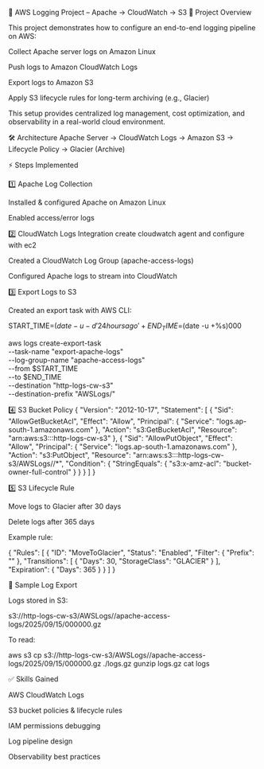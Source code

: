📘 AWS Logging Project – Apache → CloudWatch → S3
🚀 Project Overview

This project demonstrates how to configure an end-to-end logging pipeline on AWS:

Collect Apache server logs on Amazon Linux

Push logs to Amazon CloudWatch Logs

Export logs to Amazon S3

Apply S3 lifecycle rules for long-term archiving (e.g., Glacier)

This setup provides centralized log management, cost optimization, and observability in a real-world cloud environment.


🛠️ Architecture
Apache Server → CloudWatch Logs → Amazon S3 → Lifecycle Policy → Glacier (Archive)

⚡ Steps Implemented

1️⃣ Apache Log Collection

Installed & configured Apache on Amazon Linux

Enabled access/error logs

2️⃣ CloudWatch Logs Integration
create cloudwatch agent and configure with ec2

Created a CloudWatch Log Group (apache-access-logs)

Configured Apache logs to stream into CloudWatch

3️⃣ Export Logs to S3

Created an export task with AWS CLI:

START_TIME=$(date -u -d '24 hours ago' +%s)000
END_TIME=$(date -u +%s)000

aws logs create-export-task \
  --task-name "export-apache-logs" \
  --log-group-name "apache-access-logs" \
  --from $START_TIME \
  --to $END_TIME \
  --destination "http-logs-cw-s3" \
  --destination-prefix "AWSLogs/<account-id>"

4️⃣ S3 Bucket Policy
{
  "Version": "2012-10-17",
  "Statement": [
    {
      "Sid": "AllowGetBucketAcl",
      "Effect": "Allow",
      "Principal": { "Service": "logs.ap-south-1.amazonaws.com" },
      "Action": "s3:GetBucketAcl",
      "Resource": "arn:aws:s3:::http-logs-cw-s3"
    },
    {
      "Sid": "AllowPutObject",
      "Effect": "Allow",
      "Principal": { "Service": "logs.ap-south-1.amazonaws.com" },
      "Action": "s3:PutObject",
      "Resource": "arn:aws:s3:::http-logs-cw-s3/AWSLogs/<account-id>/*",
      "Condition": {
        "StringEquals": { "s3:x-amz-acl": "bucket-owner-full-control" }
      }
    }
  ]
}

5️⃣ S3 Lifecycle Rule

Move logs to Glacier after 30 days

Delete logs after 365 days

Example rule:

{
  "Rules": [
    {
      "ID": "MoveToGlacier",
      "Status": "Enabled",
      "Filter": { "Prefix": "" },
      "Transitions": [
        { "Days": 30, "StorageClass": "GLACIER" }
      ],
      "Expiration": { "Days": 365 }
    }
  ]
}

📂 Sample Log Export

Logs stored in S3:

s3://http-logs-cw-s3/AWSLogs/<account-id>/apache-access-logs/2025/09/15/000000.gz


To read:

aws s3 cp s3://http-logs-cw-s3/AWSLogs/<account-id>/apache-access-logs/2025/09/15/000000.gz ./logs.gz
gunzip logs.gz
cat logs

✅ Skills Gained

AWS CloudWatch Logs

S3 bucket policies & lifecycle rules

IAM permissions debugging

Log pipeline design

Observability best practices
